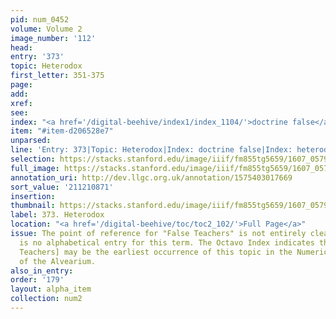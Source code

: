 ```yaml
---
pid: num_0452
volume: Volume 2
image_number: '112'
head:
entry: '373'
topic: Heterodox
first_letter: 351-375
page:
add:
xref:
see:
index: "<a href='/digital-beehive/index1/index_1104/'>doctrine false</a>|<a href='/digital-beehive/index2/index_1792/'>heterodox</a>"
item: "#item-d206528e7"
unparsed:
line: 'Entry: 373|Topic: Heterodox|Index: doctrine false|Index: heterodox|#item-d206528e7'
selection: https://stacks.stanford.edu/image/iiif/fm855tg5659/1607_0579/862,871,2909,770/full/0/default.jpg
full_image: https://stacks.stanford.edu/image/iiif/fm855tg5659/1607_0579/full/full/0/default.jpg
annotation_uri: http://dev.llgc.org.uk/annotation/1575403017669
sort_value: '211210871'
insertion:
thumbnail: https://stacks.stanford.edu/image/iiif/fm855tg5659/1607_0579/862,871,600,180/250,/0/default.jpg
label: 373. Heterodox
location: "<a href='/digital-beehive/toc/toc2_102/'>Full Page</a>"
issue: The point of reference for "False Teachers" is not entirely clear, as there
  is no alphabetical entry for this term. The Octavo Index indicates that 1264 [false
  Teachers] may be the earliest occurrence of this topic in the Numerical section
  of the Alvearium.
also_in_entry:
order: '179'
layout: alpha_item
collection: num2
---
```

